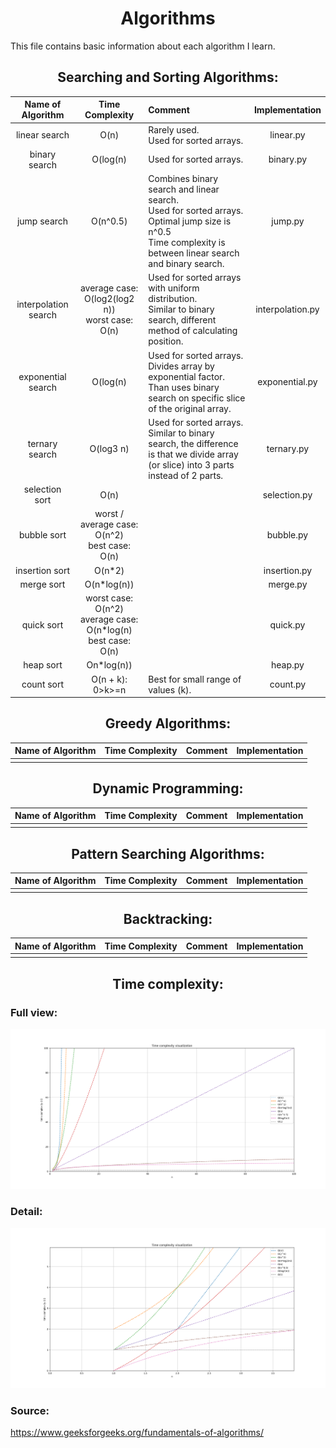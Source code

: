 <h1 align="center"> Algorithms </h1>
This file contains basic information about each algorithm I learn.

<h2 align='center'> Searching and Sorting Algorithms: </h2>  

|Name of Algorithm|Time Complexity|Comment|Implementation|
|:---------------:|:--------:|:---------|:------------:|
|linear search|O(n)|Rarely used.<br>Used for sorted arrays.|linear.py|
|binary search|O(log(n)|Used for sorted arrays.|binary.py|
|jump search|O(n^0.5)|Combines binary search and linear search.<br>Used for sorted arrays.<br>Optimal jump size is n^0.5<br>Time complexity is between linear search and binary search.|jump.py|
|interpolation search|average case: O(log2(log2 n))<br>worst case: O(n) |Used for sorted arrays with uniform distribution.<br>Similar to binary search, different method of calculating position.|interpolation.py|
|exponential search|O(log(n)|Used for sorted arrays.<br>Divides array by exponential factor. Than uses binary search on specific slice of the original array.|exponential.py|
|ternary search|O(log3 n)|Used for sorted arrays.<br>Similar to binary search, the difference is that we divide array (or slice) into 3 parts instead of 2 parts.|ternary.py|
|selection sort|O(n)| |selection.py|
|bubble sort|worst / average case: O(n^2)<br>best case: O(n)| |bubble.py|
|insertion sort|O(n*2)| |insertion.py|
|merge sort|O(n*log(n))| |merge.py|
|quick sort|worst case: O(n^2)<br>average case: O(n*log(n)<br>best case: O(n)| |quick.py|
|heap sort|On*log(n))| |heap.py|
|count sort|O(n + k): 0>k>=n|Best for small range of values (k).|count.py|

<h2 align="center"> Greedy Algorithms: </h2>  

|Name of Algorithm|Time Complexity|Comment|Implementation|
|:---------------:|:--------:|:---------:|:------------:|  
|                 |          |           |              |

<h2 align='center'> Dynamic Programming: </h2>

|Name of Algorithm|Time Complexity|Comment|Implementation|
|:---------------:|:--------:|:---------:|:------------:|  
|                 |          |           |              |

<h2 align='center'> Pattern Searching Algorithms: </h2>

|Name of Algorithm|Time Complexity|Comment|Implementation|
|:---------------:|:--------:|:---------:|:------------:|  
|                 |          |           |              |

<h2 align='center'> Backtracking: </h2>

|Name of Algorithm|Time Complexity|Comment|Implementation|
|:---------------:|:--------:|:---------:|:------------:|  
|                 |          |           |              |  

<h2 align='center'> Time complexity: </h2>

### Full view: 
![full view](https://raw.githubusercontent.com/FilipM13/algorithms/main/time%20complexity.png "Full view")
### Detail:
![detail](https://raw.githubusercontent.com/FilipM13/algorithms/main/time%20complexity%20close%20up.png "detail")

### Source:
https://www.geeksforgeeks.org/fundamentals-of-algorithms/